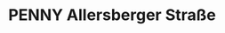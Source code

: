 ---
title: "PENNY Allersberger Straße"
url: /nuernberg/penny-allersberger-strasse/
shop: Supermarkt
---